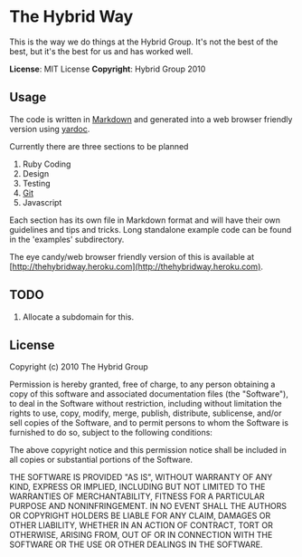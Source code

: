 The Hybrid Way
===========

This is the way we do things at the Hybrid Group. It's not the best of the best, but it's the best for us and has worked well.

**License**:      MIT License
**Copyright**:    Hybrid Group 2010


Usage
--------

The code is written in [Markdown](http://daringfireball.net/projects/markdown/) and generated into a web browser friendly version using [yardoc](http://yardoc.org).

Currently there are three sections to be planned

1. Ruby Coding
2. Design
3. Testing
4. [Git](/file.Git.html)
5. Javascript

Each section has its own file in Markdown format and will have their own guidelines and tips and tricks. Long standalone example code can be found in the 'examples' subdirectory.

The eye candy/web browser friendly version of this is available at
[http://thehybridway.heroku.com](http://thehybridway.heroku.com).

TODO
--------

1. Allocate a subdomain for this.

License
----------

Copyright (c) 2010 The Hybrid Group

Permission is hereby granted, free of charge, to any person obtaining a copy
of this software and associated documentation files (the "Software"), to deal
in the Software without restriction, including without limitation the rights
to use, copy, modify, merge, publish, distribute, sublicense, and/or sell
copies of the Software, and to permit persons to whom the Software is
furnished to do so, subject to the following conditions:

The above copyright notice and this permission notice shall be included in
all copies or substantial portions of the Software.

THE SOFTWARE IS PROVIDED "AS IS", WITHOUT WARRANTY OF ANY KIND, EXPRESS OR
IMPLIED, INCLUDING BUT NOT LIMITED TO THE WARRANTIES OF MERCHANTABILITY,
FITNESS FOR A PARTICULAR PURPOSE AND NONINFRINGEMENT. IN NO EVENT SHALL THE
AUTHORS OR COPYRIGHT HOLDERS BE LIABLE FOR ANY CLAIM, DAMAGES OR OTHER
LIABILITY, WHETHER IN AN ACTION OF CONTRACT, TORT OR OTHERWISE, ARISING FROM,
OUT OF OR IN CONNECTION WITH THE SOFTWARE OR THE USE OR OTHER DEALINGS IN
THE SOFTWARE.
